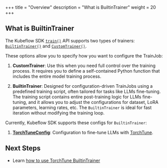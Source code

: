 +++
title = "Overview"
description = "What is BuiltinTrainer"
weight = 20
+++

## What is BuiltinTrainer

The Kubeflow SDK [`train()`](https://github.com/kubeflow/sdk/blob/e065767999361772758c0c12b2b154c3589d45ae/python/kubeflow/trainer/api/trainer_client.py#L156) API supports two types of trainers: [`BuiltinTrainer()`](https://github.com/kubeflow/sdk/blob/e065767999361772758c0c12b2b154c3589d45ae/python/kubeflow/trainer/types/types.py#L140) and [`CustomTrainer()`](https://github.com/kubeflow/sdk/blob/e065767999361772758c0c12b2b154c3589d45ae/python/kubeflow/trainer/types/types.py#L26).

These options allow you to specify how you want to configure the TrainJob:

1. **CustomTrainer**: Use this when you need full control over the training process. It requires you to define a self-contained Python function that includes the entire model training process. 

2. **BuiltinTrainer**: Designed for configuration-driven TrainJobs using a predefined training script, often tailored for tasks like LLMs fine-tuning. The training script contains entire post-training logic for LLMs fine-tuning, and it allows you to adjust the configurations for dataset, LoRA parameters, learning rates, etc. The `BuiltinTrainer` is ideal for fast iteration without modifying the training loop.

Currently, Kubeflow SDK supports these configs for `BuiltinTrainer`:

1. [**TorchTuneConfig**](https://github.com/kubeflow/sdk/blob/e065767999361772758c0c12b2b154c3589d45ae/python/kubeflow/trainer/types/types.py#L109): Configuration to fine-tune LLMs with [TorchTune](https://github.com/pytorch/torchtune).

## Next Steps

- Learn [how to use TorchTune BuiltinTrainer](/docs/components/trainer/user-guides/builtin-trainer/torchtune.md)
